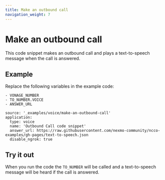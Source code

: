 ```yaml
---
title: Make an outbound call
navigation_weight: 7
---
```


# Make an outbound call

This code snippet makes an outbound call and plays a
text-to-speech message when the call is answered.

## Example

Replace the following variables in the example code:

```snippet_variables
- VONAGE_NUMBER
- TO_NUMBER.VOICE
- ANSWER_URL
```

```code_snippets
source: '_examples/voice/make-an-outbound-call'
application:
  type: voice
  name: 'Outbound Call code snippet'
  answer_url: https://raw.githubusercontent.com/nexmo-community/ncco-examples/gh-pages/text-to-speech.json
  disable_ngrok: true
```

## Try it out

When you run the code the `TO_NUMBER` will be called and a text-to-speech message
will be heard if the call is answered.
